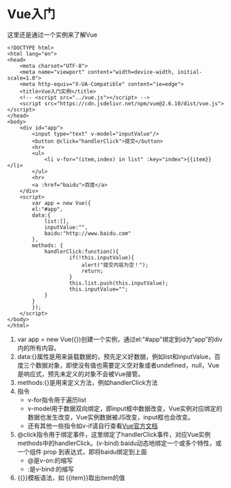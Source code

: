 # Vue入门
这里还是通过一个实例来了解Vue

    <!DOCTYPE html>
    <html lang="en">
    <head>
        <meta charset="UTF-8">
        <meta name="viewport" content="width=device-width, initial-scale=1.0">
        <meta http-equiv="X-UA-Compatible" content="ie=edge">
        <title>Vue入门实例</title>
        <!-- <script src="../vue.js"></script> -->
        <script src="https://cdn.jsdelivr.net/npm/vue@2.6.10/dist/vue.js"></script>
    </head>
    <body>
        <div id="app">
            <input type="text" v-model="inputValue"/>
            <button @click="handlerClick">提交</button>
            <hr>
            <ul>
                <li v-for="(item,index) in list" :key="index">{{item}}</li>
            </ul>
            <hr>
            <a :href="baidu">百度</a>
        </div>
        <script>
            var app = new Vue({
            el:"#app",
            data:{
                list:[],
                inputValue:"",
                baidu:"http://www.baidu.com"
            },
            methods: {
                handlerClick:function(){
                        if(!this.inputValue){
                            alert("提交内容为空！");
                            return;
                        }
                        this.list.push(this.inputValue);
                        this.inputValue="";
                }
            }
            });
        </script>
    </body>
    </html>
1. var app = new Vue({})创建一个实例，通过el:"#app"绑定到id为“app”的div内的所有内容。
2. data:{}属性是用来装载数据的，预先定义好数据，例如list和inputValue，百度三个数据对象，即使没有值也需要定义空对象或者undefined，null，Vue是响应式，预先未定义的对象不会被Vue接管。
3. methods:{}是用来定义方法，例如handlerClick方法
4. 指令
    * v-for指令用于遍历list
    * v-model用于数据双向绑定，即input框中数据改变，Vue实例对应绑定的数据也发生改变，Vue实例数据被JS改变，input框也会改变。
    * 还有其他一些指令如v-if请自行查看[Vue官方文档](https://cn.vuejs.org/v2/api/)    
5. @click指令用于绑定事件，这里绑定了handlerClick事件，对应Vue实例methods中的handlerClick。(v-bind):baidu动态地绑定一个或多个特性，或一个组件 prop 到表达式，即将baidu绑定到上面
    * @是v-on:的缩写
    * :是v-bind:的缩写
6. {{}}模板语法，如 {{item}}取出item的值